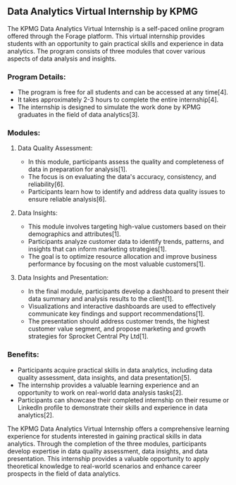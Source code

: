 
## Data Analytics Virtual Internship by KPMG 

The KPMG Data Analytics Virtual Internship is a self-paced online program offered through the Forage platform. This virtual internship provides students with an opportunity to gain practical skills and experience in data analytics. The program consists of three modules that cover various aspects of data analysis and insights.

### Program Details:
- The program is free for all students and can be accessed at any time[4].
- It takes approximately 2-3 hours to complete the entire internship[4].
- The internship is designed to simulate the work done by KPMG graduates in the field of data analytics[3].

### Modules:
1. Data Quality Assessment:
   - In this module, participants assess the quality and completeness of data in preparation for analysis[1].
   - The focus is on evaluating the data's accuracy, consistency, and reliability[6].
   - Participants learn how to identify and address data quality issues to ensure reliable analysis[6].

2. Data Insights:
   - This module involves targeting high-value customers based on their demographics and attributes[1].
   - Participants analyze customer data to identify trends, patterns, and insights that can inform marketing strategies[1].
   - The goal is to optimize resource allocation and improve business performance by focusing on the most valuable customers[1].

3. Data Insights and Presentation:
   - In the final module, participants develop a dashboard to present their data summary and analysis results to the client[1].
   - Visualizations and interactive dashboards are used to effectively communicate key findings and support recommendations[1].
   - The presentation should address customer trends, the highest customer value segment, and propose marketing and growth strategies for Sprocket Central Pty Ltd[1].

### Benefits:
- Participants acquire practical skills in data analytics, including data quality assessment, data insights, and data presentation[5].
- The internship provides a valuable learning experience and an opportunity to work on real-world data analysis tasks[2].
- Participants can showcase their completed internship on their resume or LinkedIn profile to demonstrate their skills and experience in data analytics[2].

The KPMG Data Analytics Virtual Internship offers a comprehensive learning experience for students interested in gaining practical skills in data analytics. Through the completion of the three modules, participants develop expertise in data quality assessment, data insights, and data presentation. This internship provides a valuable opportunity to apply theoretical knowledge to real-world scenarios and enhance career prospects in the field of data analytics.
